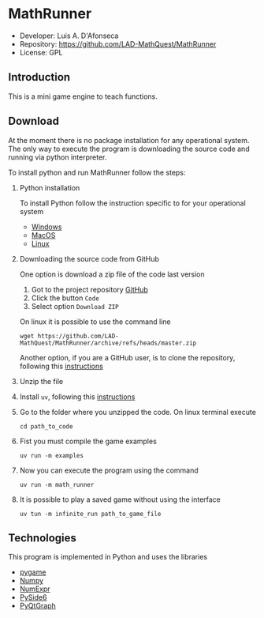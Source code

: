 
# MathRunner

- Developer: Luis A. D'Afonseca
- Repository: https://github.com/LAD-MathQuest/MathRunner
- License: GPL

## Introduction

This is a mini game engine to teach functions.

## Download

At the moment there is no package installation for any operational system.
The only way to execute the program is downloading the source code and
running via python interpreter.

To install python and run MathRunner follow the steps:

1. Python installation

    To install Python follow the instruction specific to for your operational system

    - [Windows](https://docs.python-guide.org/starting/install3/win/#pipenv-virtual-environments)
    - [MacOS](https://docs.python-guide.org/starting/install3/osx/)
    - [Linux](https://docs.python-guide.org/starting/install3/linux/#install3-linux)


2. Downloading the source code from GitHub

    One option is download a zip file of the code last version

    1. Got to the project repository [GitHub](https://github.com/LAD-MathQuest/MathRunner)
    2. Click the button `Code`
    3. Select option `Download ZIP`

    On linux it is possible to use the command line

    ```
    wget https://github.com/LAD-MathQuest/MathRunner/archive/refs/heads/master.zip
    ```

    Another option, if you are a GitHub user, is to clone the repository, following this [instructions](https://docs.github.com/en/repositories/creating-and-managing-repositories/cloning-a-repository)

3. Unzip the file

4. Install `uv`, following this [instructions](https://docs.astral.sh/uv/getting-started/installation)

5. Go to the folder where you unzipped the code. On linux terminal execute
    ```
    cd path_to_code
    ```

6. Fist you must compile the game examples
    ```
    uv run -m examples
    ```

6. Now you can execute the program using the command
    ```
    uv run -m math_runner
    ```
7. It is possible to play a saved game without using the interface
    ```
    uv tun -m infinite_run path_to_game_file
    ```

## Technologies

This program is implemented in Python and uses the libraries

- [pygame](https://www.pygame.org)
- [Numpy](https://numpy.org)
- [NumExpr](https://pypi.org/project/numexpr/2.6.1)
- [PySide6](https://wiki.qt.io/Qt_for_Python)
- [PyQtGraph](https://pypi.org/project/pyqtgraph)
